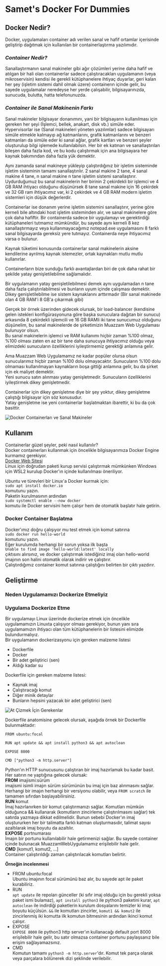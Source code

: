 # Samet's Docker For Dummies
## **Docker Nedir?**
Docker, uygulamaları container adı verilen sanal ve hafif ortamlar içerisinde geliştirip dağıtmak için kullanılan bir containerlaştırma yazılımıdır.<br>

### ***Container Nedir?***
Sanallaştırmanın sanal makineler gibi ağır çözümleri yerine daha hafif ve atılgan bir hali olan containerlar sadece çalıştıracakları uygulamanın (veya mikroservisin) kendisi ile gerekli kütüphanelere ihtiyaç duyarlar, geri kalan her şey (işletim sistemi dahil olmak üzere) containerın içinde gelir, bu sayede uygulamalar neredeyse her yerde çalışabilir, bilgisayarınızda, sunucuda, bulutta, hatta telefonunuzda.<br>

### ***Container ile Sanal Makinenin Farkı***

Sanal makineler bilgisayar donanımını, yani bir bilgisayarın kullanılması için gereken her şeyi (İşlemci, bellek, anakart, disk vb.) simüle eder. <br>Hypervisorlar ise (Sanal makineleri yöneten yazılımlar) sadece bilgisayarı simüle etmekle kalmayıp ağ katmanlarını, grafik katmanlarını ve benzeri katmanları da simüle eder ki sanal ağlar, grafik kartları ve benzeri şeyler oluşturulup bilgi işlemede kullanılabilsin. Her bir ek katman ve sanallaştırılan bileşen daha fazla kod, ve bu kodu çalıştırmak için ana bilgisayara her kaynak bakımından daha fazla yük demektir.<br>

Aynı zamanda sanal makineye yükleyip çalıştırdığınız bir işletim sisteminde işletim sisteminin tamamı sanallaştırılır. 2 sanal makine 2 tane, 4 sanal makine 4 tane, n sanal makine n tane işletim sistemi sanallaştırır.<br>
Uydurduğumuz bu sanal makinelerin her birinin 2 çekirdekli bir işlemci ve 4 GB RAM ihtiyacı olduğunu düşünürsek 8 tane sanal makine için 16 çekirdek ve 32 GB ram ihtiyacımız var, ki 2 çekirdek ve 4 GB RAM modern işletim sistemleri için düşük değerlerdir.<br>

Containerlar ise donanım yerine işletim sistemini sanallaştırır, yerine göre kerneli bile altındaki host işletim sisteminden alır, ve sanal makinelere göre çok daha hafiftir. Bir containerda sadece bir uygulamayı ve gerektirdiği kütüphaneleri tutmamız mümkündür, bu sayede aynı kerneli 8 kez sanallaştırmayız veya kullanmayacağımız notepad.exe uygulamasını 8 farklı sanal bilgisayarda gereksiz yere tutmayız. Containerda neye ihtiyacımız varsa o bulunur.<br>

Kaynak tüketimi konusunda containerlar sanal makinelerin aksine kendilerine ayrılmış kaynak istemezler, ortak kaynakları mutlu mutlu kullanırlar.<br>

Containerların bize sunduğu farklı avantajlardan biri de çok daha rahat bir şekilde yatay genişletilebilme sağlamalıdır.<br>

Bir uygulamanın yatay genişletilebilmesi demek aynı uygulamadan n tane daha fazla çalıştırılabilmesi ve bunların uyum içinde çalışması demektir.<br>
Dikey genişletilebilme ise sistem kaynaklarını arttırmadır (Bir sanal makinede olan 4 GB RAM'i 8 GB'a çıkarmak gibi)<br>

Gerçek bir örnek üzerinden gidecek olursak, bir load-balancer (kendisine gelen istekleri konfigürasyonuna göre başka sunuculara dağıtan bir sunucu) arkasında 8 çekirdekli işlemcili ve 16 GB RAMli iki tane sunucumuz olduğunu düşünelim, bu sanal makinelerde de şirketimizin Muazzam Web Uygulaması bulunuyor olsun.<br> 
Bu sanal makinelerin işlemci ve RAM kullanımı hiçbir zaman %100 olmaz, %100 olması zaten en az bir tane daha sunucuya ihtiyacımız olduğu veya elimizdeki sunucuların özelliklerini iyileştirmemiz gerektiği anlamına gelir.<br>

Ama Muazzam Web Uygulamamız ne kadar popüler olursa olsun sunucularımız hiçbir zaman %100 dolu olmayacaktır. Sunucuların %100 dolu olmaması kullanılmayan kaynakların boşa gittiği anlamına gelir, bu da şirket için ek maliyet demektir.<br>
Yeni sunucu satın alınması yatay genişletmedir. Sunucuların özelliklerini iyileştirmek dikey genişletmedir.<br>

Containerlar için dikey genişletme diye bir şey yoktur, dikey genişletme çalıştığı bilgisayar için söz konusudur. <br>
Yatay genişletme ise yeni containerlar başlatmaktan ibarettir, ki bu da çok basittir.<br>


![Docker Containerları ve Sanal Makineler](https://phoenixnap.com/kb/wp-content/uploads/2021/04/container-vs-virtual-machine.png "Docker Containerları ve Sanal Makineler")

## **Kullanım**

Containerlar güzel şeyler, peki nasıl kullanılır?<br>
Docker containerları kullanmak için öncelikle bilgisayarımıza Docker Engine kurmamız gerekiyor.<br>
[Docker Web Sitesi](https://www.docker.com/)<br>
Linux için doğrudan paketi kurup servisi çalıştırmak mümkünken Windows için WSL2 kurulup Docker'ın içinde kullanılması öneriliyor.<br>

Ubuntu ve türevleri bir Linux'a Docker kurmak için:<br>
`sudo apt install docker.io` <br>
komutunu yazın.<br>
Paketin kurulmasının ardından<br>
`sudo systemctl enable --now docker` <br>
komutu ile Docker servisini hem çalışır hem de otomatik başlatır hale getirin.

### Docker Container Başlatma
Docker'ımız doğru çalışıyor mu test etmek için komut satırına<br>
`sudo docker run hello-world` <br>
komutunu yazın.<br>
Eğer kurulumda herhangi bir sorun yoksa ilk başta <br>
`Unable to find image 'hello-world:latest' locally` <br>
çıktısını alırsınız, ve docker çalıştırmak istediğiniz imaj olan hello-world imajının son halini otomatik olarak indirir ve çalıştırır.<br>
Çalıştırdığımız container komut satırına çalıştığını belirten bir çıktı yazdırır.<br>

## **Geliştirme**
### Neden Uygulamamızı Dockerize Etmeliyiz

### Uygulama Dockerize Etme
Bir uygulamayı Linux üzerinde dockerize etmek için öncelikle uygulamamızın Linuxta çalışıyor olması gerekiyor, bunun yanı sıra uygulamamızın ihtiyacı olan tüm kütüphanelerin bir listesini elimizde bulundurmalıyız. <br>
Bir uygulamanın dockerizasyonu için gereken malzeme listesi
- Dockerfile
- Docker
- Bir adet geliştirici (sen)
- Aldığı kadar su

Dockerfile için gereken malzeme listesi:
- Kaynak imaj
- Çalıştıracağı komut
- Diğer minik detaylar
- Bunların hepsini yazacak bir adet geliştirici (sen)

![At Çizmek İçin Gerekenlar](https://pics.me.me/how-to-draw-a-horse-by-van-oktop-draw-2-63818650.png "At Çizmek İçin Gerekenler")

Dockerfile anatomisine gelecek olursak, aşağıda örnek bir Dockerfile bulunmaktadır:<br>
```
FROM ubuntu:focal

RUN apt update && apt install python3 && apt autoclean

EXPOSE 8000

CMD ["python3 -m http.server"]
```
Python'ın HTTP sunucusunu çalıştıran bir imaj hazırlamak bu kadar basit. Her satırın ne yaptığına gelecek olursak:<br>
**FROM** imajismi:sürüm<br>
imajismi isimli imajın sürüm sürümünün bu imaj için baz alınmasını sağlar.<br> Herhangi bir imajın herhangi bir versiyonu olabilir, veya `FROM scratch` ile tamamen sıfırdan başlayabilirsiniz.<br>
**RUN** komut<br>
İmaj hazırlanırken bir komut çalıştırmanızı sağlar. Komutları mümkün olduğunca && kullanarak (komutların zincirleme çalıştırılmasını sağlar) tek satırda yazmaya dikkat edilmelidir. Bunun sebebi Docker'ın imaj oluştururken her bir talimatta farklı katman oluşturmasıdır, talimat sayısı azaltılarak imaj boyutu da azaltılır.<br>
**EXPOSE** portnumarası<br>
İmajın bir portunu kullanılabilir hale getirmenizi sağlar. Bu sayede container içinde bulunacak MuazzamWebUygulamamız erişilebilir hale gelir.<br>
**CMD** [komut1, komut2, ...]<br>
Container çalıştırıldığı zaman çalıştırılacak komutları belirtir.<br>

**Örneğin incelenmesi**
- FROM ubuntu:focal<br>
Ubuntu imajının focal sürümünü baz alır, bu sayede apt ile paket kurabiliriz.<br>
- RUN<br>
`apt update` ile repoları günceller (ki sıfır imaj olduğu için bu gerekli yoksa paket ismi bulamaz), `apt install python3` ile python3 paketini kurar, `apt autoclean` ile indirdiği paketlerin kurulum dosyalarını temizler ki imaj boyutu küçülsün. `&&` ile komutları zincirler, `komut1 && komut2` ile zincirlenmiş iki komutta ilk komutun bitmesinin ardından ikinci komut çalışır.<br>
- EXPOSE<br>
`EXPOSE 8000` ile python3 http server'ın kullanacağı default port 8000 erişilebilir hale gelir, bu satır olmazsa container portunu paylaşsanız bile erişim sağlayamazsınız.<br>
- CMD<br>
Komutun tamamı `python3 -m http.server`'dır. Komut tek parça olarak veya parçalara bölünerek dizi şeklinde verilebilir.


